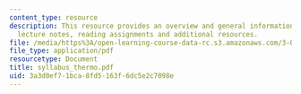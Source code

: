 ```yaml
---
content_type: resource
description: This resource provides an overview and general information about class
  lecture notes, reading assignments and additional resources.
file: /media/https%3A/open-learning-course-data-rc.s3.amazonaws.com/3-012-fundamentals-of-materials-science-fall-2005/3a3d0ef71bca8fd5163f6dc5e2c7098e_syllabus_thermo.pdf
file_type: application/pdf
resourcetype: Document
title: syllabus_thermo.pdf
uid: 3a3d0ef7-1bca-8fd5-163f-6dc5e2c7098e
---
```

